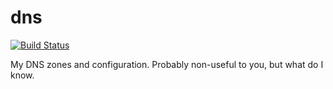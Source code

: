 dns
=========

[![Build Status](https://img.shields.io/circleci/project/akerl/dns/master.svg)](https://circleci.com/gh/akerl/dns)

My DNS zones and configuration. Probably non-useful to you, but what do I know.

